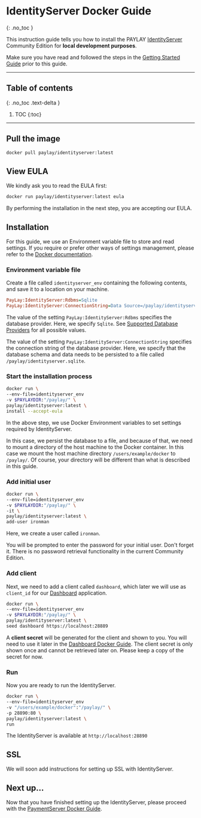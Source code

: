# IdentityServer Docker Guide
{: .no_toc }

This instruction guide tells you how to install the PAYLAY [IdentityServer](IdentityServer/readme.md) Community Edition for **local development purposes**.

Make sure you have read and followed the steps in the [Getting Started Guide](../getting-started.md) prior to this guide.

---

## Table of contents
{: .no_toc .text-delta }

1. TOC
{:toc}

---

## Pull the image
~~~ bash
docker pull paylay/identityserver:latest
~~~

## View EULA
We kindly ask you to read the EULA first:
~~~ bash
docker run paylay/identityserver:latest eula
~~~

By performing the installation in the next step, you are accepting our EULA.

## Installation
For this guide, we use an Environment variable file to store and read settings. If you require or prefer other ways of settings management, please refer to the [Docker documentation](https://docs.docker.com).

### Environment variable file

Create a file called `identityserver_env` containing the following contents, and save it to a location on your machine.
~~~ ini
PayLay:IdentityServer:Rdbms=Sqlite
PayLay:IdentityServer:ConnectionString=Data Source=/paylay/identityserver.sqlite
~~~
The value of the setting `PayLay:IdentityServer:Rdbms` specifies the database provider. Here, we specify `Sqlite`. See [Supported Database Providers](/identityserver/supported-database-providers) for all possible values.

The value of the setting `PayLay:IdentityServer:ConnectionString` specifies the connection string of the database provider. Here, we specify that the database schema and data needs to be persisted to a file called `/paylay/identityserver.sqlite`.

### Start the installation process
~~~ bash
docker run \
--env-file=identityserver_env
-v $PAYLAYDIR:"/paylay/" \
paylay/identityserver:latest \
install --accept-eula
~~~

In the above step, we use Docker Environment variables to set settings required by IdentityServer.

In this case, we persist the database to a file, and because of that, we need to mount a directory of the host machine to the Docker container. In this case we mount the host machine directory `/users/example/docker` to `/paylay/`. Of course, your directory will be different than what is described in this guide.

### Add initial user
~~~ bash
docker run \
--env-file=identityserver_env
-v $PAYLAYDIR:"/paylay/" \
-it \
paylay/identityserver:latest \
add-user ironman
~~~
Here, we create a user called `ironman`.

You will be prompted to enter the password for your initial user. Don't forget it. There is no password retrieval functionality in the current Community Edition.

### Add client
Next, we need to add a client called `dashboard`, which later we will use as `client_id` for our [Dashboard](dashboard/readme.md) application.

~~~ bash
docker run \
--env-file=identityserver_env
-v $PAYLAYDIR:"/paylay/" \
paylay/identityserver:latest \
seed dashboard https://localhost:28889
~~~

A **client secret** will be generated for the client and shown to you. You will need to use it later in the [Dashboard Docker Guide](dashboard/docker.md).
The client secret is only shown once and cannot be retrieved later on. Please keep a copy of the secret for now.

### Run
Now you are ready to run the IdentityServer.

~~~ bash
docker run \
--env-file=identityserver_env
-v "/users/example/docker":"/paylay/" \
-p 28890:80 \
paylay/identityserver:latest \
run
~~~

The IdentityServer is available at `http://localhost:28890`

## SSL
We will soon add instructions for setting up SSL with IdentityServer.

## Next up...
Now that you have finished setting up the IdentityServer, please proceed with the [PaymentServer Docker Guide](/PaymentServer/docker.md).